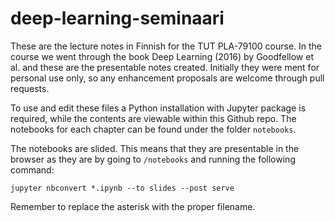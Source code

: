 # deep-learning-seminaari

These are the lecture notes in Finnish for the TUT PLA-79100 course. In the course we went through the book Deep Learning (2016) by Goodfellow et al. and these are the presentable notes created. Initially they were ment for personal use only, so any enhancement proposals are welcome through pull requests.

To use and edit these files a Python installation with Jupyter package is required, while the contents are viewable within this Github repo. The notebooks for each chapter can be found under the folder `notebooks`.

The notebooks are slided. This means that they are presentable in the browser as they are by going to `/notebooks` and running the following command:

    jupyter nbconvert *.ipynb --to slides --post serve

Remember to replace the asterisk with the proper filename.
